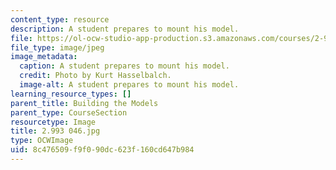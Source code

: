 ```yaml
---
content_type: resource
description: A student prepares to mount his model.
file: https://ol-ocw-studio-app-production.s3.amazonaws.com/courses/2-993-special-topics-in-mechanical-engineering-the-art-and-science-of-boat-design-january-iap-2007/8c476509f9f090dc623f160cd647b984_2993046.jpg
file_type: image/jpeg
image_metadata:
  caption: A student prepares to mount his model.
  credit: Photo by Kurt Hasselbalch.
  image-alt: A student prepares to mount his model.
learning_resource_types: []
parent_title: Building the Models
parent_type: CourseSection
resourcetype: Image
title: 2.993 046.jpg
type: OCWImage
uid: 8c476509-f9f0-90dc-623f-160cd647b984
---
```

